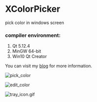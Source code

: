 # XColorPicker
pick color in windows screen

### compiler environment:
1. Qt 5.12.4
2. MinGW 64-bit
3. Win10 Qt Creator

You can visit my [blog](https://blog.csdn.net/shawzg/article/details/104041896) for more information. 

![pick_color](https://github.com/ShawZG/XColorPicker/tree/master/images/pick_color.gif)

![edit_color](https://github.com/ShawZG/XColorPicker/tree/master/images/edit_color.gif)

![tray_icon.gif](https://github.com/ShawZG/XColorPicker/tree/master/images/tray_icon.gif)
